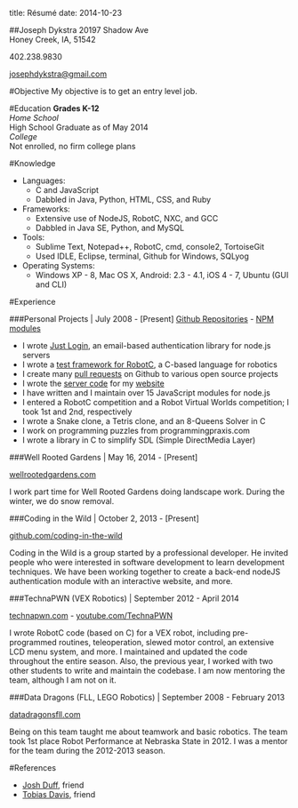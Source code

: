title: Résumé
date: 2014-10-23

##Joseph Dykstra
20197 Shadow Ave  
Honey Creek, IA, 51542

402.238.9830

josephdykstra@gmail.com

#Objective
My objective is to get an entry level job.

#Education
**Grades K-12**  
_Home School_  
High School Graduate as of May 2014  
_College_  
Not enrolled, no firm college plans

#Knowledge
- Languages:
	- C and JavaScript
	- Dabbled in Java, Python, HTML, CSS, and Ruby
- Frameworks:
	- Extensive use of NodeJS, RobotC, NXC, and GCC
	- Dabbled in Java SE, Python, and MySQL
- Tools:
	- Sublime Text, Notepad++, RobotC, cmd, console2, TortoiseGit
	- Used IDLE, Eclipse, terminal, Github for Windows, SQLyog
- Operating Systems:
	- Windows XP - 8, Mac OS X, Android: 2.3 - 4.1, iOS 4 - 7, Ubuntu (GUI and CLI)

#Experience

###Personal Projects | July 2008 - [Present]
[Github Repositories](https://github.com/ArtskydJ?tab=repositories) - [NPM modules](http://npmjs.org/~artskydj)

- I wrote [Just Login](http://justlogin.xyz/), an email-based authentication library for node.js servers
- I wrote a [test framework for RobotC](https://github.com/ArtskydJ/robotc-tap), a C-based language for robotics
- I create many [pull requests](https://github.com/pulls?q=is%3Apr+author%3AArtskydJ) on Github to various open source projects
- I wrote the [server code](https://github.com/ArtskydJ/josephdykstra.com) for my [website](http://josephdykstra.com)
- I have written and I maintain over 15 JavaScript modules for node.js
- I entered a RobotC competition and a Robot Virtual Worlds competition; I took 1st and 2nd, respectively
- I wrote a Snake clone, a Tetris clone, and an 8-Queens Solver in C
- I work on programming puzzles from programmingpraxis.com
- I wrote a library in C to simplify SDL (Simple DirectMedia Layer)

###Well Rooted Gardens | May 16, 2014 - [Present]

[wellrootedgardens.com](http://wellrootedgardens.com)

I work part time for Well Rooted Gardens doing landscape work.  During the winter, we do snow removal.

###Coding in the Wild | October 2, 2013 - [Present]

[github.com/coding-in-the-wild](http://github.com/coding-in-the-wild)

Coding in the Wild is a group started by a professional developer.  He invited people who were interested in software development to learn development techniques.  We have been working together to create a back-end nodeJS authentication module with an interactive website, and more.
 
###TechnaPWN (VEX Robotics) | September 2012 - April 2014

[technapwn.com](http://technapwn.com) - [youtube.com/TechnaPWN](http://youtube.com/TechnaPWN)

I wrote RobotC code (based on C) for a VEX robot, including pre-programmed routines, teleoperation, slewed motor control, an extensive LCD menu system, and more.  I maintained and updated the code throughout the entire season.  Also, the previous year, I worked with two other students to write and maintain the codebase.  I am now mentoring the team, although I am not on it.

###Data Dragons (FLL, LEGO Robotics) | September 2008 - February 2013

[datadragonsfll.com](http://datadragonsfll.com)

Being on this team taught me about teamwork and basic robotics.  The team took 1st place Robot Performance at Nebraska State in 2012.  I was a mentor for the team during the 2012-2013 season.

#References
- [Josh Duff](http://joshduff.com), friend
- [Tobias Davis](http://davistobias.com/#!/contact.md), friend
